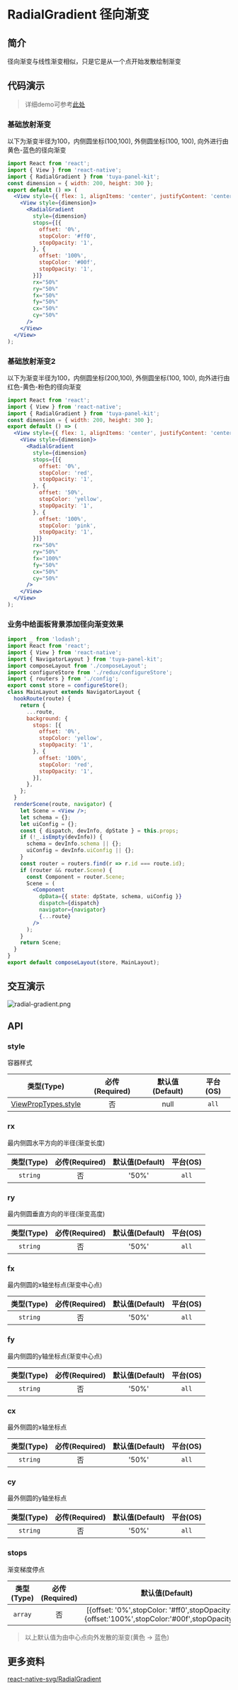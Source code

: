 # RadialGradient 径向渐变

<a name="e05dce83"></a>
## 简介

径向渐变与线性渐变相似，只是它是从一个点开始发散绘制渐变

<a name="da441097"></a>
## 代码演示

> 详细demo可参考[此处](https://github.com/TuyaInc/tuya-panel-kit/tree/master/example/src/scenes)

<a name="70a9d973"></a>
### 基础放射渐变

以下为渐变半径为100，内侧圆坐标(100,100), 外侧圆坐标(100, 100), 向外进行由黄色-蓝色的径向渐变

```jsx
import React from 'react';
import { View } from 'react-native';
import { RadialGradient } from 'tuya-panel-kit';
const dimension = { width: 200, height: 300 };
export default () => (
  <View style={{ flex: 1, alignItems: 'center', justifyContent: 'center' }}>
    <View style={dimension}>
      <RadialGradient
        style={dimension}
        stops={[{
          offset: '0%',
          stopColor: '#ff0',
          stopOpacity: '1',
        }, {
          offset: '100%',
          stopColor: '#00f',
          stopOpacity: '1',
        }]}
        rx="50%"
        ry="50%"
        fx="50%"
        fy="50%"
        cx="50%"
        cy="50%"
      />
    </View>
  </View>
);
```

<a name="e3EGZ"></a>
### 基础放射渐变2

以下为渐变半径为100，内侧圆坐标(200,100), 外侧圆坐标(100, 100), 向外进行由红色-黄色-粉色的径向渐变

```jsx
import React from 'react';
import { View } from 'react-native';
import { RadialGradient } from 'tuya-panel-kit';
const dimension = { width: 200, height: 300 };
export default () => (
  <View style={{ flex: 1, alignItems: 'center', justifyContent: 'center' }}>
    <View style={dimension}>
      <RadialGradient
        style={dimension}
        stops={[{
          offset: '0%',
          stopColor: 'red',
          stopOpacity: '1',
        }, {
          offset: '50%',
          stopColor: 'yellow',
          stopOpacity: '1',
        }, {
          offset: '100%',
          stopColor: 'pink',
          stopOpacity: '1',
        }]}
        rx="50%"
        ry="50%"
        fx="100%"
        fy="50%"
        cx="50%"
        cy="50%"
      />
    </View>
  </View>
);
```


<a name="UI29I"></a>
### 业务中给面板背景添加径向渐变效果

```jsx
import _ from 'lodash';
import React from 'react';
import { View } from 'react-native';
import { NavigatorLayout } from 'tuya-panel-kit';
import composeLayout from './composeLayout';
import configureStore from './redux/configureStore';
import { routers } from './config';
export const store = configureStore();
class MainLayout extends NavigatorLayout {
  hookRoute(route) {
    return {
      ...route,
      background: {
        stops: [{
          offset: '0%',
          stopColor: 'yellow',
          stopOpacity: '1',
        }, {
          offset: '100%',
          stopColor: 'red',
          stopOpacity: '1',
        }],
      },
    };
  }
  renderScene(route, navigator) {
    let Scene = <View />;
    let schema = {};
    let uiConfig = {};
    const { dispatch, devInfo, dpState } = this.props;
    if (!_.isEmpty(devInfo)) {
      schema = devInfo.schema || {};
      uiConfig = devInfo.uiConfig || {};
    }
    const router = routers.find(r => r.id === route.id);
    if (router && router.Scene) {
      const Component = router.Scene;
      Scene = (
        <Component
          dpData={{ state: dpState, schema, uiConfig }}
          dispatch={dispatch}
          navigator={navigator}
          {...route}
        />
      );
    }
    return Scene;
  }
}
export default composeLayout(store, MainLayout);
```

## 交互演示

![radial-gradient.png](https://airtake-public-data.oss-cn-hangzhou.aliyuncs.com/fe-static/tuya-docs/c7a1dc7c-835d-4d98-acd1-24b9a495b67d.gif)



<a name="API"></a>
## API

<a name="style"></a>
### style

容器样式

| 类型(Type) | 必传(Required) | 默认值(Default) | 平台(OS) |
| :---: | :---: | :---: | :---: |
| [ViewPropTypes.style](https://facebook.github.io/react-native/docs/style) | 否 | null | `all` |


<a name="rx"></a>
### rx

最内侧圆水平方向的半径(渐变长度)

| 类型(Type) | 必传(Required) | 默认值(Default) | 平台(OS) |
| :---: | :---: | :---: | :---: |
| `string` | 否 | '50%' | `all` |


<a name="ry"></a>
### ry

最内侧圆垂直方向的半径(渐变高度)

| 类型(Type) | 必传(Required) | 默认值(Default) | 平台(OS) |
| :---: | :---: | :---: | :---: |
| `string` | 否 | '50%' | `all` |


<a name="fx"></a>
### fx

最内侧圆的x轴坐标点(渐变中心点)

| 类型(Type) | 必传(Required) | 默认值(Default) | 平台(OS) |
| :---: | :---: | :---: | :---: |
| `string` | 否 | '50%' | `all` |


<a name="fy"></a>
### fy

最内侧圆的y轴坐标点(渐变中心点)

| 类型(Type) | 必传(Required) | 默认值(Default) | 平台(OS) |
| :---: | :---: | :---: | :---: |
| `string` | 否 | '50%' | `all` |


<a name="cx"></a>
### cx

最外侧圆的x轴坐标点

| 类型(Type) | 必传(Required) | 默认值(Default) | 平台(OS) |
| :---: | :---: | :---: | :---: |
| `string` | 否 | '50%' | `all` |


<a name="cy"></a>
### cy

最外侧圆的y轴坐标点

| 类型(Type) | 必传(Required) | 默认值(Default) | 平台(OS) |
| :---: | :---: | :---: | :---: |
| `string` | 否 | '50%' | `all` |


<a name="stops"></a>
### stops

渐变梯度停点

| 类型(Type) | 必传(Required) | 默认值(Default) | 平台(OS) |
| :---: | :---: | :---: | :---: |
| `array` | 否 | [{offset: '0%',stopColor: '#ff0',stopOpacity: '1'},{offset:'100%',stopColor:'#00f',stopOpacity:'1'}] | `all` |


> 以上默认值为由中心点向外发散的渐变(黄色 -> 蓝色)


<a name="0169e326"></a>
## 更多资料

[react-native-svg/RadialGradient](https://github.com/react-native-community/react-native-svg#radialgradient)
